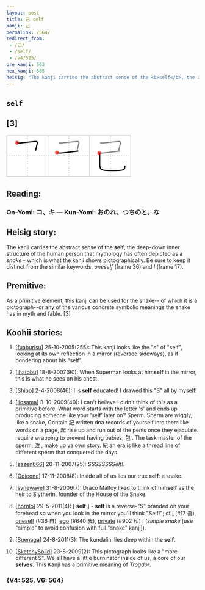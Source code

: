 ```yaml
---
layout: post
title: 己 self
kanji: 己
permalink: /564/
redirect_from:
 - /己/
 - /self/
 - /v4/525/
pre_kanji: 563
nex_kanji: 565
heisig: "The kanji carries the abstract sense of the <b>self</b>, the deep-down inner structure of the human person that mythology has often depicted as a <i>snake</i> - which is what the kanji shows pictographically. Be sure to keep it distinct from the similar keywords, <i>oneself</i> (frame 36) and <i>I</i> (frame 17). As a primitive element, this kanji can be used for the snake-- of which it is a pictograph--or any of the various concrete symbolic meanings the snake has in myth and fable. [3]"
---
```


## `self`

## [3]

<div class="stroke"><img src="../images/E5B7B1.png" /></div>

## Reading:

### On-Yomi: コ、キ &mdash; Kun-Yomi: おのれ、つちのと、な

## Heisig story:

The kanji carries the abstract sense of the <b>self</b>, the deep-down inner structure of the human person that mythology has often depicted as a <i>snake</i> - which is what the kanji shows pictographically. Be sure to keep it distinct from the similar keywords, <i>oneself</i> (frame 36) and <i>I</i> (frame 17).

## Premitive:

As a primitive element, this kanji can be used for the snake-- of which it is a pictograph--or any of the various concrete symbolic meanings the snake has in myth and fable. [3]

## Koohii stories:

1) [<a href="http://kanji.koohii.com/profile/fuaburisu">fuaburisu</a>] 25-10-2005(255): This kanji looks like the &quot;s&quot; of &quot;self&quot;, looking at its own reflection in a mirror (reversed sideways), as if pondering about his &quot;self&quot;.

2) [<a href="http://kanji.koohii.com/profile/ihatobu">ihatobu</a>] 18-8-2007(90): When Superman looks at him<strong>self</strong> in the mirror, this is what he sees on his chest.

3) [<a href="http://kanji.koohii.com/profile/Shibo">Shibo</a>] 2-4-2008(46): I is<strong> self</strong> educated! I drawed this &quot;S&quot; all by myself!

4) [<a href="http://kanji.koohii.com/profile/liosama">liosama</a>] 3-10-2009(40): I can&#039;t believe I didn&#039;t think of this as a primitive before. What word starts with the letter &#039;s&#039; and ends up producing someone like your &#039;self&#039; later on? Sperm. Sperm are wiggly, like a snake, Contain 記 written dna records of yourself into them like words on a page, 起 rise up and run out of the penis once they ejaculate. require wrapping to prevent having babies, 包 . The task master of the sperm, 改 , make up ya own story. 紀 an era is like a thread line of different sperm that conquered the days.

5) [<a href="http://kanji.koohii.com/profile/zazen666">zazen666</a>] 20-11-2007(25): <em>SSSSSSSSelf!</em>.

6) [<a href="http://kanji.koohii.com/profile/Odieone">Odieone</a>] 17-11-2008(8): Inside all of us lies our true<strong> self</strong>: a snake.

7) [<a href="http://kanji.koohii.com/profile/synewave">synewave</a>] 31-8-2006(7): Draco Malfoy liked to think of him<strong>self</strong> as the heir to Slytherin, founder of the House of the Snake.

8) [<a href="http://kanji.koohii.com/profile/hornlo">hornlo</a>] 29-5-2011(4): [ <strong>self</strong> ] - <strong>self</strong> is a reverse-&quot;S&quot; branded on your forehead so when you look in the mirror you&#039;ll think &quot;Self!&quot;; cf <a href="../v4/17">I</a> (#17 吾), <a href="../v4/36">oneself</a> (#36 自), <a href="../v4/640">ego</a> (#640 我), <a href="../v4/902">private</a> (#902 私) : (<em>simple snake</em> [use &quot;simple&quot; to avoid confusion with full &quot;snake&quot; kanji]).

9) [<a href="http://kanji.koohii.com/profile/Suenaga">Suenaga</a>] 24-8-2011(3): The kundalini lies deep within the<strong> self</strong>.

10) [<a href="http://kanji.koohii.com/profile/SketchySolid">SketchySolid</a>] 23-8-2009(2): This pictograph looks like a &quot;more different S&quot;. We all have a little burninator inside of us, a core of our <strong>selves</strong>. This Kanji has a primitive meaning of <em>Trogdor</em>.

### {V4: 525, V6: 564}
